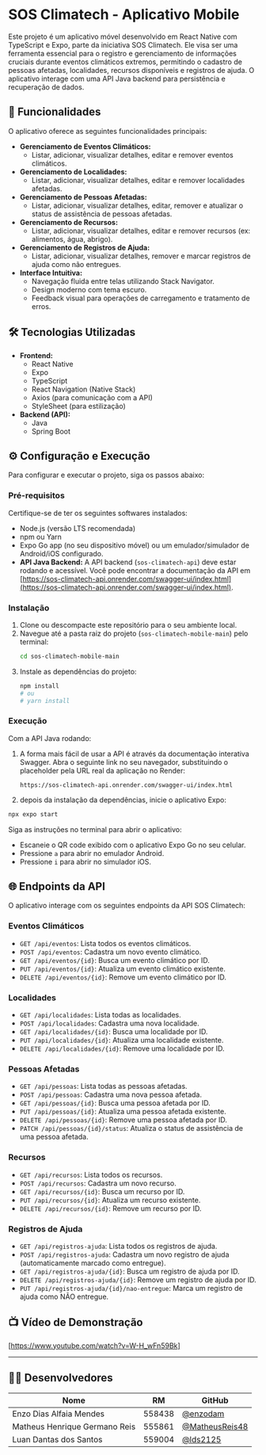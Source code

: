 # SOS Climatech - Aplicativo Mobile

Este projeto é um aplicativo móvel desenvolvido em React Native com TypeScript e Expo, parte da iniciativa SOS Climatech. Ele visa ser uma ferramenta essencial para o registro e gerenciamento de informações cruciais durante eventos climáticos extremos, permitindo o cadastro de pessoas afetadas, localidades, recursos disponíveis e registros de ajuda. O aplicativo interage com uma API Java backend para persistência e recuperação de dados.

## 🚀 Funcionalidades

O aplicativo oferece as seguintes funcionalidades principais:

*   **Gerenciamento de Eventos Climáticos:**
    *   Listar, adicionar, visualizar detalhes, editar e remover eventos climáticos.
*   **Gerenciamento de Localidades:**
    *   Listar, adicionar, visualizar detalhes, editar e remover localidades afetadas.
*   **Gerenciamento de Pessoas Afetadas:**
    *   Listar, adicionar, visualizar detalhes, editar, remover e atualizar o status de assistência de pessoas afetadas.
*   **Gerenciamento de Recursos:**
    *   Listar, adicionar, visualizar detalhes, editar e remover recursos (ex: alimentos, água, abrigo).
*   **Gerenciamento de Registros de Ajuda:**
    *   Listar, adicionar, visualizar detalhes, remover e marcar registros de ajuda como não entregues.
*   **Interface Intuitiva:**
    *   Navegação fluida entre telas utilizando Stack Navigator.
    *   Design moderno com tema escuro.
    *   Feedback visual para operações de carregamento e tratamento de erros.

## 🛠 Tecnologias Utilizadas

*   **Frontend:**
    *   React Native
    *   Expo
    *   TypeScript
    *   React Navigation (Native Stack)
    *   Axios (para comunicação com a API)
    *   StyleSheet (para estilização)
*   **Backend (API):**
    *   Java
    *   Spring Boot

## ⚙️ Configuração e Execução

Para configurar e executar o projeto, siga os passos abaixo:

### Pré-requisitos

Certifique-se de ter os seguintes softwares instalados:

*   Node.js (versão LTS recomendada)
*   npm ou Yarn
*   Expo Go app (no seu dispositivo móvel) ou um emulador/simulador de Android/iOS configurado.
*   **API Java Backend:** A API backend (`sos-climatech-api`) deve estar rodando e acessível. Você pode encontrar a documentação da API em [https://sos-climatech-api.onrender.com/swagger-ui/index.html](https://sos-climatech-api.onrender.com/swagger-ui/index.html).

### Instalação

1.  Clone ou descompacte este repositório para o seu ambiente local.
2.  Navegue até a pasta raiz do projeto (`sos-climatech-mobile-main`) pelo terminal:
    ```bash
    cd sos-climatech-mobile-main
    ```
3.  Instale as dependências do projeto:
    ```bash
    npm install
    # ou
    # yarn install
    ```


### Execução

Com a API Java rodando:

1.  A forma mais fácil de usar a API é através da documentação interativa Swagger. Abra o seguinte link no seu navegador, substituindo o placeholder pela URL real da aplicação no Render:
    ```
    https://sos-climatech-api.onrender.com/swagger-ui/index.html
    ```


2. depois da instalação da dependências, inicie o aplicativo Expo:

```bash
npx expo start
```

Siga as instruções no terminal para abrir o aplicativo:

*   Escaneie o QR code exibido com o aplicativo Expo Go no seu celular.
*   Pressione `a` para abrir no emulador Android.
*   Pressione `i` para abrir no simulador iOS.

## 🌐 Endpoints da API

O aplicativo interage com os seguintes endpoints da API SOS Climatech:

### Eventos Climáticos

*   `GET /api/eventos`: Lista todos os eventos climáticos.
*   `POST /api/eventos`: Cadastra um novo evento climático.
*   `GET /api/eventos/{id}`: Busca um evento climático por ID.
*   `PUT /api/eventos/{id}`: Atualiza um evento climático existente.
*   `DELETE /api/eventos/{id}`: Remove um evento climático por ID.

### Localidades

*   `GET /api/localidades`: Lista todas as localidades.
*   `POST /api/localidades`: Cadastra uma nova localidade.
*   `GET /api/localidades/{id}`: Busca uma localidade por ID.
*   `PUT /api/localidades/{id}`: Atualiza uma localidade existente.
*   `DELETE /api/localidades/{id}`: Remove uma localidade por ID.

### Pessoas Afetadas

*   `GET /api/pessoas`: Lista todas as pessoas afetadas.
*   `POST /api/pessoas`: Cadastra uma nova pessoa afetada.
*   `GET /api/pessoas/{id}`: Busca uma pessoa afetada por ID.
*   `PUT /api/pessoas/{id}`: Atualiza uma pessoa afetada existente.
*   `DELETE /api/pessoas/{id}`: Remove uma pessoa afetada por ID.
*   `PATCH /api/pessoas/{id}/status`: Atualiza o status de assistência de uma pessoa afetada.

### Recursos

*   `GET /api/recursos`: Lista todos os recursos.
*   `POST /api/recursos`: Cadastra um novo recurso.
*   `GET /api/recursos/{id}`: Busca um recurso por ID.
*   `PUT /api/recursos/{id}`: Atualiza um recurso existente.
*   `DELETE /api/recursos/{id}`: Remove um recurso por ID.

### Registros de Ajuda

*   `GET /api/registros-ajuda`: Lista todos os registros de ajuda.
*   `POST /api/registros-ajuda`: Cadastra um novo registro de ajuda (automaticamente marcado como entregue).
*   `GET /api/registros-ajuda/{id}`: Busca um registro de ajuda por ID.
*   `DELETE /api/registros-ajuda/{id}`: Remove um registro de ajuda por ID.
*   `PUT /api/registros-ajuda/{id}/nao-entregue`: Marca um registro de ajuda como NÃO entregue.

## 📺 Vídeo de Demonstração

[https://www.youtube.com/watch?v=W-H_wFn59Bk]

---

## 👨‍💻 Desenvolvedores

| Nome                          | RM      | GitHub |
|-------------------------------|---------|--------|
| Enzo Dias Alfaia Mendes       | 558438  | [@enzodam](https://github.com/enzodam) |
| Matheus Henrique Germano Reis | 555861  | [@MatheusReis48](https://github.com/MatheusReis48) |
| Luan Dantas dos Santos        | 559004  | [@lds2125](https://github.com/lds2125) |


